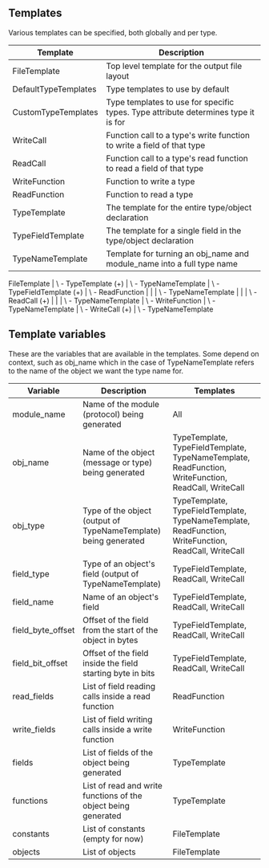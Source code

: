 ﻿## Templates
Various templates can be specified, both globally and per type.

| Template | Description |
| --- | --- |
| FileTemplate | Top level template for the output file layout |
| DefaultTypeTemplates | Type templates to use by default |
| CustomTypeTemplates | Type templates to use for specific types. Type attribute determines type it is for |
| WriteCall | Function call to a type's write function to write a field of that type |
| ReadCall | Function call to a type's read function to read a field of that type |
| WriteFunction | Function to write a type |
| ReadFunction | Function to read a type |
| TypeTemplate | The template for the entire type/object declaration |
| TypeFieldTemplate | The template for a single field in the type/object declaration |
| TypeNameTemplate | Template for turning an obj_name and module_name into a full type name |

FileTemplate
|
\ - TypeTemplate (+)
    |
    \ - TypeNameTemplate
    |
    \ - TypeFieldTemplate (+)
    |
    \ - ReadFunction
    |   |
    |   \ - TypeNameTemplate
    |   |
    |   \ - ReadCall (+)
    |       |
    |       \ - TypeNameTemplate
    |
    \ - WriteFunction
        |
        \ - TypeNameTemplate
        |
        \ - WriteCall (+)
            |
            \ - TypeNameTemplate

## Template variables
These are the variables that are available in the templates. Some depend on context, such as obj_name which in the case of TypeNameTemplate refers to the name of the object we want the type name for.

| Variable | Description | Templates |
| --- | --- | --- |
| module_name | Name of the module (protocol) being generated | All |
| obj_name | Name of the object (message or type) being generated | TypeTemplate, TypeFieldTemplate, TypeNameTemplate, ReadFunction, WriteFunction, ReadCall, WriteCall |
| obj_type | Type of the object (output of TypeNameTemplate) being generated | TypeTemplate, TypeFieldTemplate, TypeNameTemplate, ReadFunction, WriteFunction, ReadCall, WriteCall |
| field_type | Type of an object's field (output of TypeNameTemplate) | TypeFieldTemplate, ReadCall, WriteCall |
| field_name | Name of an object's field | TypeFieldTemplate, ReadCall, WriteCall |
| field_byte_offset | Offset of the field from the start of the object in bytes | TypeFieldTemplate, ReadCall, WriteCall |
| field_bit_offset | Offset of the field inside the field starting byte in bits | TypeFieldTemplate, ReadCall, WriteCall |
| read_fields | List of field reading calls inside a read function | ReadFunction |
| write_fields | List of field writing calls inside a write function | WriteFunction |
| fields | List of fields of the object being generated | TypeTemplate |
| functions | List of read and write functions of the object being generated | TypeTemplate |
| constants | List of constants (empty for now) | FileTemplate |
| objects | List of objects | FileTemplate |
